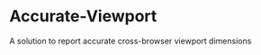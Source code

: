 Accurate-Viewport
=================

A solution to report accurate cross-browser viewport dimensions